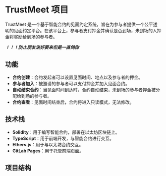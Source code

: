 # TrustMeet 项目

TrustMeet 是一个基于智能合约的见面约定系统，旨在为参与者提供一个公平透明的见面约定平台。在该平台上，参与者支付押金并确认是否到场，未到场的人押金将奖励给到场的参与者。


***！！！防止朋友说好要来但是一直鸽你***

## 功能

- **合约创建**：合约发起者可以设置见面时间、地点以及参与者的押金。
- **参与者加入**：被邀请的参与者可以支付押金并加入见面合约。
- **自动结束合约**：当见面时间到达时，合约自动结束，未到场的参与者押金被分配给到场的参与者。
- **合约查看**：见面时间结束后，合约将进入只读模式，无法修改。

## 技术栈

- **Solidity**：用于编写智能合约，部署在以太坊区块链上。
- **TypeScript**：用于前端开发，与智能合约进行交互。
- **Ethers.js**：用于与以太坊合约交互。
- **GitLab Pages**：用于托管前端页面。

## 项目结构

